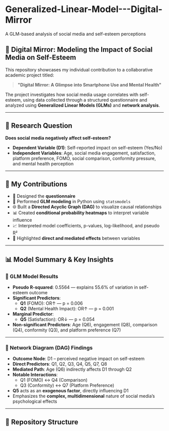 # Generalized-Linear-Model---Digital-Mirror  
A GLM-based analysis of social media and self-esteem perceptions

## 📱 Digital Mirror: Modeling the Impact of Social Media on Self-Esteem

This repository showcases my individual contribution to a collaborative academic project titled:

> **"Digital Mirror: A Glimpse into Smartphone Use and Mental Health"**

The project investigates how social media usage correlates with self-esteem, using data collected through a structured questionnaire and analyzed using **Generalized Linear Models (GLMs)** and **network analysis**.

---

## 🎯 Research Question

**Does social media negatively affect self-esteem?**

- **Dependent Variable (D1)**: Self-reported impact on self-esteem (Yes/No)
- **Independent Variables**: Age, social media engagement, satisfaction, platform preference, FOMO, social comparison, conformity pressure, and mental health perception

---

## 👤 My Contributions

- 🧾 Designed the **questionnaire**
- 🧠 Performed **GLM modeling** in Python using `statsmodels`
- 🌐 Built a **Directed Acyclic Graph (DAG)** to visualize causal relationships
- 📊 Created **conditional probability heatmaps** to interpret variable influence
- 📈 Interpreted model coefficients, p-values, log-likelihood, and pseudo R²
- 🧩 Highlighted **direct and mediated effects** between variables

---

## 📊 Model Summary & Key Insights

### 🔸 GLM Model Results

- **Pseudo R-squared**: 0.5564 — explains 55.6% of variation in self-esteem outcome
- **Significant Predictors**:
  - **Q1** (FOMO): OR↑ — p = 0.006
  - **Q2** (Mental Health Impact): OR↑ — p = 0.001
- **Marginal Predictor**:
  - **Q5** (Satisfaction): OR↓ — p = 0.054
- **Non-significant Predictors**: Age (Q6), engagement (Q8), comparison (Q4), conformity (Q3), and platform preference (Q7)

---

### 🔸 Network Diagram (DAG) Findings

- **Outcome Node**: D1 – perceived negative impact on self-esteem
- **Direct Predictors**: Q1, Q2, Q3, Q4, Q5, Q7, Q8
- **Mediated Path**: Age (Q6) indirectly affects D1 through Q2
- **Notable Interactions**:
  - Q1 (FOMO) ↔ Q4 (Comparison)
  - Q3 (Conformity) ↔ Q7 (Platform Preference)
- **Q5** acts as an **exogenous factor**, directly influencing D1
- Emphasizes the **complex, multidimensional** nature of social media’s psychological effects

---


## 📂 Repository Structure

